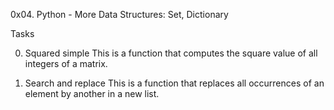 0x04. Python - More Data Structures: Set, Dictionary

Tasks

0. Squared simple
This is a function that computes the square value of all integers of a matrix.

1. Search and replace
This is a function that replaces all occurrences of an element by another in a new list.
